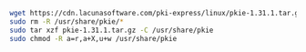 ﻿```sh
wget https://cdn.lacunasoftware.com/pki-express/linux/pkie-1.31.1.tar.gz
sudo rm -R /usr/share/pkie/*
sudo tar xzf pkie-1.31.1.tar.gz -C /usr/share/pkie
sudo chmod -R a=r,a+X,u+w /usr/share/pkie
```
